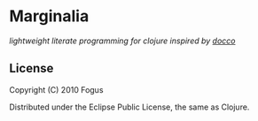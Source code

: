 Marginalia
==========
*lightweight literate programming for clojure inspired by [docco](http://jashkenas.github.com/docco/)*

License
-------

Copyright (C) 2010 Fogus

Distributed under the Eclipse Public License, the same as Clojure.
